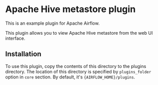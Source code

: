 <!--
 Licensed to the Apache Software Foundation (ASF) under one
 or more contributor license agreements.  See the NOTICE file
 distributed with this work for additional information
 regarding copyright ownership.  The ASF licenses this file
 to you under the Apache License, Version 2.0 (the
 "License"); you may not use this file except in compliance
 with the License.  You may obtain a copy of the License at

   http://www.apache.org/licenses/LICENSE-2.0

 Unless required by applicable law or agreed to in writing,
 software distributed under the License is distributed on an
 "AS IS" BASIS, WITHOUT WARRANTIES OR CONDITIONS OF ANY
 KIND, either express or implied.  See the License for the
 specific language governing permissions and limitations
 under the License.
-->

# Apache Hive metastore plugin

This is an example plugin for Apache Airflow.

This plugin allows you to view Apache Hive metastore from the web UI interface.

## Installation

To use this plugin, copy the contents of this directory to the plugins directory.
The location of this directory is specified by  `plugins_folder` option in `core` section.
By default, it's `{AIRFLOW_HOME}/plugins`.
